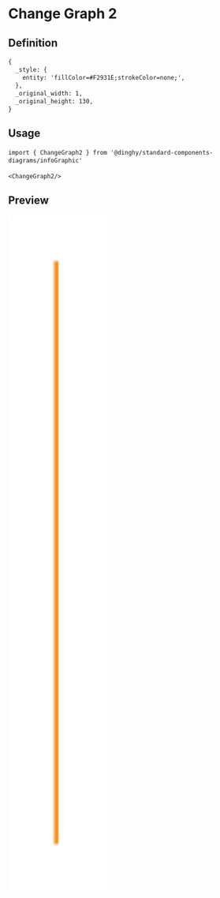 # Change Graph 2

## Definition

```
{
  _style: { 
    entity: 'fillColor=#F2931E;strokeColor=none;',
  },
  _original_width: 1,
  _original_height: 130,
}
```

## Usage

```
import { ChangeGraph2 } from '@dinghy/standard-components-diagrams/infoGraphic'

<ChangeGraph2/>
```

## Preview

<img src="./change-graph-2.png" width="200"/>
